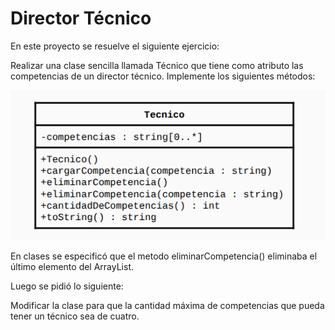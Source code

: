 # Director Técnico

En este proyecto se resuelve el siguiente ejercicio:

Realizar una clase sencilla llamada Técnico que tiene como atributo las
competencias de un director técnico. Implemente los siguientes métodos:

![UML](./UML.png "UML del ejercicio")

En clases se especificó que el metodo eliminarCompetencia() eliminaba
el último elemento del ArrayList.

Luego se pidió lo siguiente:

Modificar la clase para que la cantidad máxima de competencias que pueda
tener un técnico sea de cuatro.

